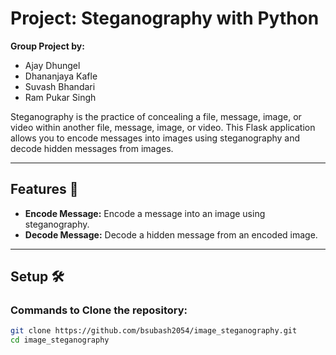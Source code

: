 # Project: Steganography with Python

**Group Project by:**

- Ajay Dhungel
- Dhananjaya Kafle
- Suvash Bhandari
- Ram Pukar Singh

Steganography is the practice of concealing a file, message, image, or video within another file, message, image, or video. This Flask application allows you to encode messages into images using steganography and decode hidden messages from images.

---

## Features 🚀
- **Encode Message:** Encode a message into an image using steganography.
- **Decode Message:** Decode a hidden message from an encoded image.

---

## Setup 🛠️

### Commands to Clone the repository:
```bash
git clone https://github.com/bsubash2054/image_steganography.git
cd image_steganography

